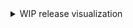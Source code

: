 <details><summary>WIP release visualization</summary>

|                 |                                           DEV                                           |                                          QA                                           |                                        UAT                                         |                                              PROD                                               |
|:----------------|:---------------------------------------------------------------------------------------:|:-------------------------------------------------------------------------------------:|:----------------------------------------------------------------------------------:|:-----------------------------------------------------------------------------------------------:|
| **deploy**      |      [<img src="{{baseUrl}}{{filePathForDownload}}{{releaseId}}/dev-deploy.png">][dev-deploy]      |      [<img src="{{baseUrl}}{{filePathForDownload}}{{releaseId}}/qa-deploy.png">][qa-deploy]      |   [<img src="{{baseUrl}}{{filePathForDownload}}{{releaseId}}/uat-deploy.png">][uat-deploy]    |   [<img src="{{baseUrl}}{{filePathForDownload}}{{releaseId}}/prod-deploy.png">][prod-deploy]    |
| **post-deploy** | [<img src="{{baseUrl}}{{filePathForDownload}}{{releaseId}}/dev-post-deploy.png">][dev-post-deploy] | [<img src="{{baseUrl}}{{filePathForDownload}}{{releaseId}}/qa-post-deploy.png">][qa-post-deploy] | [<img src="{{baseUrl}}{{filePathForDownload}}{{releaseId}}/uat-deploy.png">][uat-post-deploy] | [<img src="{{baseUrl}}{{filePathForDownload}}{{releaseId}}/prod-deploy.png">][prod-post-deploy] |
| **promote**     |    [<img src="{{baseUrl}}{{filePathForDownload}}{{releaseId}}/dev-promote.png">][dev-promote]      |     [<img src="{{baseUrl}}{{filePathForDownload}}{{releaseId}}/qa-promte.png">][qa-promote]      |  [<img src="{{baseUrl}}{{filePathForDownload}}{{releaseId}}/uat-deploy.png">][uat-promote]    |                                               N/A                                               |

|   BUILD COMMIT    |            RELEASE PIPELINE            |
|:-----------------:|:--------------------------------------:|
|   {{buildHash}}   | [{{releaseId}}][release-pipeline-link] |
| {{commitMessage}} |             {{changeLog}}              |


[build-link]: {{baseUrl}}releases/tag/{{releaseId}}
[release-pipeline-link]: {{baseUrl}}releases/tag/{{releaseId}}

[dev-deploy]: {{baseUrl}}releases/tag/{{releaseId}}
[dev-post-deploy]: {{baseUrl}}releases/tag/{{releaseId}}
[dev-promote]: {{baseUrl}}releases/tag/{{releaseId}}
[qa-deploy]: {{baseUrl}}releases/tag/{{releaseId}}
[qa-post-deploy]: {{baseUrl}}releases/tag/{{releaseId}}
[qa-promote]: {{baseUrl}}releases/tag/{{releaseId}}
[uat-deploy]: {{baseUrl}}releases/tag/{{releaseId}}
[uat-post-deploy]: {{baseUrl}}releases/tag/{{releaseId}}
[uat-promote]: {{baseUrl}}releases/tag/{{releaseId}}
[prod-deploy]: {{baseUrl}}releases/tag/{{releaseId}}
[prod-post-deploy]: {{baseUrl}}releases/tag/{{releaseId}}

</details>